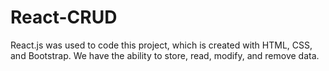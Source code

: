# React-CRUD
React.js was used to code this project, which is created with HTML, CSS, and Bootstrap. We have the ability to store, read, modify, and remove data.
